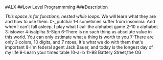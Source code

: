 #ALX
##Low Level Programmming
###Description

*This space is for functions, nested while loops.* 
We will learn what they are and how to use them. 
0-_putchar
1-I sometimes suffer from insomnia. And when I can't fall asleep, I play what I call the alphabet game
2-10 x alphabet
3-islower
4-isalplha
5-Sign
6-There is no such thing as absolute value in this world. You can only estimate what a thing is worth to you
7-There are only 3 colors, 10 digits, and 7 ntoes; It's what we do with them that's important
8-I'm federal agent Jack Bauer, and today is the longest day of my life
9-Learn your times table
10-a+b
11-98 Battery Street,the OG



